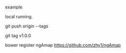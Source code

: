 example

local running.


 git push origin --tags



git tag v1.0.0



 bower register ngAmap https://github.com/zhy1/ngAmap